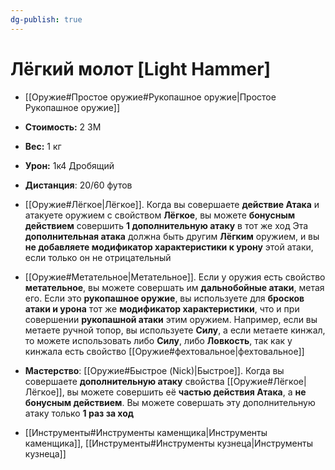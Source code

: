 ```yaml
---
dg-publish: true
---
```

# Лёгкий молот [Light Hammer]

- [[Оружие#Простое оружие#Рукопашное оружие|Простое Рукопашное оружие]]
- **Стоимость:** 2 ЗМ
- **Вес:** 1 кг
- **Урон:** 1к4 Дробящий
- **Дистанция**: 20/60 футов

- [[Оружие#Лёгкое|Лёгкое]]. Когда вы совершаете **действие Атака** и атакуете оружием с свойством **Лёгкое**, вы можете **бонусным действием** совершить **1 дополнительную атаку** в тот же ход
  Эта **дополнительная атака** должна быть другим **Лёгким** оружием, и вы **не добавляете модификатор характеристики к урону** этой атаки, если только он не отрицательный

- [[Оружие#Метательное|Метательное]]. Если у оружия есть свойство **метательное**, вы можете совершать им **дальнобойные атаки**, метая его. Если это **рукопашное оружие**, вы используете для **бросков атаки и урона** тот же **модификатор характеристики**, что и при совершении **рукопашной атаки** этим оружием. Например, если вы метаете ручной топор, вы используете **Силу**, а если метаете кинжал, то можете использовать либо **Силу**, либо **Ловкость**, так как у кинжала есть свойство [[Оружие#фехтовальное|фехтовальное]]

- **Мастерство**: [[Оружие#Быстрое (Nick)|Быстрое]]. Когда вы совершаете **дополнительную атаку** свойства [[Оружие#Лёгкое|Лёгкое]], вы можете совершить её **частью действия Атака**, а **не бонусным действием**. Вы можете совершать эту дополнительную атаку только **1 раз за ход**

- [[Инструменты#Инструменты каменщика|Инструменты каменщика]], [[Инструменты#Инструменты кузнеца|Инструменты кузнеца]]